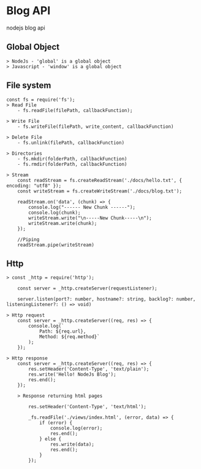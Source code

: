# Blog API
 nodejs blog api

## Global Object
    > NodeJs - 'global' is a global object
    > Javascript - 'window' is a global object

## File system
    const fs = require('fs');
    > Read File
        - fs.readFile(filePath, callbackFunction);

    > Write File 
        - fs.writeFile(filePath, write_content, callbackFunction)

    > Delete File
        - fs.unlink(filePath, callbackFunction)

    > Directories
        - fs.mkdir(folderPath, callbackFunction)
        - fs.rmdir(folderPath, callbackFunction)

    > Stream
        const readStream = fs.createReadStream('./docs/hello.txt', { encoding: "utf8" });
        const writeStream = fs.createWriteStream('./docs/blog.txt');

        readStream.on('data', (chunk) => {
            console.log("------ New Chunk ------");
            console.log(chunk);
            writeStream.write("\n-----New Chunk-----\n");
            writeStream.write(chunk);
        });

        //Piping
        readStream.pipe(writeStream)

## Http
    > const _http = require('http');

        const server = _http.createServer(requestListener);

        server.listen(port?: number, hostname?: string, backlog?: number, listeningListener?: () => void)

    > Http request
        const server = _http.createServer((req, res) => {
            console.log(`
                Path: ${req.url},
                Method: ${req.method}`
            );
        });

    > Http response
        const server = _http.createServer((req, res) => {
            res.setHeader('Content-Type', 'text/plain');
            res.write('Hello! NodeJs Blog');
            res.end();
        });

        > Response returning html pages

            res.setHeader('Content-Type', 'text/html');
        
            _fs.readFile('./views/index.html', (error, data) => {
                if (error) {
                    console.log(error);
                    res.end();
                } else {
                    res.write(data);
                    res.end();
                }
            });

